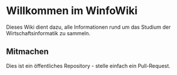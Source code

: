 # Willkommen im WinfoWiki
Dieses Wiki dient dazu, alle Informationen rund um das Studium der Wirtschaftsinformatik zu sammeln.

## Mitmachen
Dies ist ein öffentliches Repository - stelle einfach ein Pull-Request.